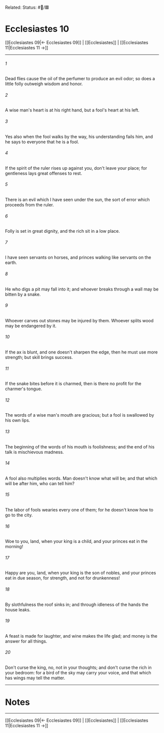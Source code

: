 Related:
Status: #📖/🟥
# Ecclesiastes 10

[[Ecclesiastes 09|← Ecclesiastes 09]] | [[Ecclesiastes]] | [[Ecclesiastes 11|Ecclesiastes 11 →]]
***



###### 1 
Dead flies cause the oil of the perfumer to produce an evil odor; so does a little folly outweigh wisdom and honor. 

###### 2 
A wise man's heart is at his right hand, but a fool's heart at his left. 

###### 3 
Yes also when the fool walks by the way, his understanding fails him, and he says to everyone that he is a fool. 

###### 4 
If the spirit of the ruler rises up against you, don't leave your place; for gentleness lays great offenses to rest. 

###### 5 
There is an evil which I have seen under the sun, the sort of error which proceeds from the ruler. 

###### 6 
Folly is set in great dignity, and the rich sit in a low place. 

###### 7 
I have seen servants on horses, and princes walking like servants on the earth. 

###### 8 
He who digs a pit may fall into it; and whoever breaks through a wall may be bitten by a snake. 

###### 9 
Whoever carves out stones may be injured by them. Whoever splits wood may be endangered by it. 

###### 10 
If the ax is blunt, and one doesn't sharpen the edge, then he must use more strength; but skill brings success. 

###### 11 
If the snake bites before it is charmed, then is there no profit for the charmer's tongue. 

###### 12 
The words of a wise man's mouth are gracious; but a fool is swallowed by his own lips. 

###### 13 
The beginning of the words of his mouth is foolishness; and the end of his talk is mischievous madness. 

###### 14 
A fool also multiplies words. Man doesn't know what will be; and that which will be after him, who can tell him? 

###### 15 
The labor of fools wearies every one of them; for he doesn't know how to go to the city. 

###### 16 
Woe to you, land, when your king is a child, and your princes eat in the morning! 

###### 17 
Happy are you, land, when your king is the son of nobles, and your princes eat in due season, for strength, and not for drunkenness! 

###### 18 
By slothfulness the roof sinks in; and through idleness of the hands the house leaks. 

###### 19 
A feast is made for laughter, and wine makes the life glad; and money is the answer for all things. 

###### 20 
Don't curse the king, no, not in your thoughts; and don't curse the rich in your bedroom: for a bird of the sky may carry your voice, and that which has wings may tell the matter.

---
# Notes


***
[[Ecclesiastes 09|← Ecclesiastes 09]] | [[Ecclesiastes]] | [[Ecclesiastes 11|Ecclesiastes 11 →]]
